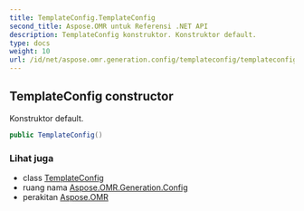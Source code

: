 ```yaml
---
title: TemplateConfig.TemplateConfig
second_title: Aspose.OMR untuk Referensi .NET API
description: TemplateConfig konstruktor. Konstruktor default.
type: docs
weight: 10
url: /id/net/aspose.omr.generation.config/templateconfig/templateconfig/
---
```

## TemplateConfig constructor

Konstruktor default.

```csharp
public TemplateConfig()
```

### Lihat juga

* class [TemplateConfig](../)
* ruang nama [Aspose.OMR.Generation.Config](../../templateconfig/)
* perakitan [Aspose.OMR](../../../)


